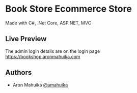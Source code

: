 
# Book Store Ecommerce Store

Made with C#, .Net Core, ASP.NET, MVC



## Live Preview
The admin login details are on the login page
https://bookshop.aronmahuika.com



## Authors

- Aron Mahuika [@amahuika](https://github.com/amahuika)

